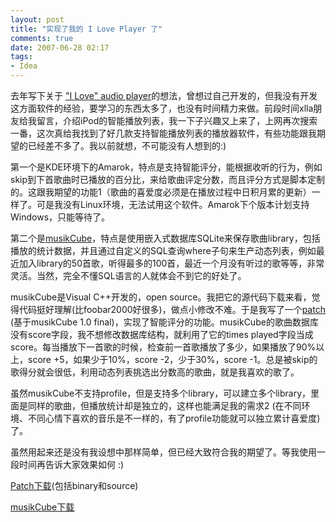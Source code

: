```yaml
---
layout: post
title: "实现了我的 I Love Player 了"
comments: true
date: 2007-06-28 02:17
tags:
- Idea
---
```

去年写下关于 ["I Love" audio player](http://aleung.blogbus.com/logs/3115868.html)的想法，曾想过自己开发的，但我没有开发这方面软件的经验，要学习的东西太多了，也没有时间精力来做。前段时间xlla朋友给我留言，介绍iPod的智能播放列表，我一下子兴趣又上来了，上网再次搜索一番，这次真给我找到了好几款支持智能播放列表的播放器软件，有些功能跟我期望的已经差不多了。我以前就想，不可能没有人想到的:)

第一个是KDE环境下的Amarok，特点是支持智能评分，能根据收听的行为，例如skip到下首歌曲时已播放的百分比，来给歌曲评定分数，而且评分方式是脚本定制的。这跟我期望的功能1（歌曲的喜爱度必须是在播放过程中日积月累的更新）一样了。可是我没有Linux环境，无法试用这个软件。Amarok下个版本计划支持Windows，只能等待了。

第二个是[musikCube](http://www.musikcube.com)，特点是使用嵌入式数据库SQLite来保存歌曲library，包括播放的统计数据，并且通过自定义的SQL查询where子句来生产动态列表，例如最近加入library的50首歌，听得最多的100首，最近一个月没有听过的歌等等，非常灵活。当然，完全不懂SQL语言的人就体会不到它的好处了。

musikCube是Visual C++开发的，open source。我把它的源代码下载来看，觉得代码挺好理解(比foobar2000好很多)，做点小修改不难。于是我写了一个[patch](http://aleung.blogbus.com/files/11829395480.zip) (基于musikCube 1.0 final)，实现了智能评分的功能。musikCube的歌曲数据库没有score字段，我不想修改数据库结构，就利用了它的times played字段当成score。每当播放下一首歌的时候，检查前一首歌播放了多少，如果播放了90%以上，score +5，如果少于10%，score -2，少于30%，score -1。总是被skip的歌得分就会很低，利用动态列表挑选出分数高的歌曲，就是我喜欢的歌了。

虽然musikCube不支持profile，但是支持多个library，可以建立多个library，里面是同样的歌曲，但播放统计却是独立的，这样也能满足我的需求2 (在不同环境、不同心情下喜欢的音乐是不一样的，有了profile功能就可以独立累计喜爱度)了。

虽然用起来还是没有我设想中那样简单，但已经大致符合我的期望了。等我使用一段时间再告诉大家效果如何 :)  


[Patch下载](http://aleung.blogbus.com/files/11829395480.zip)(包括binary和source) 

[musikCube下载](http://www.musikcube.com/page/main/download)
